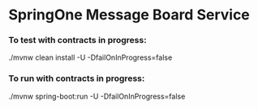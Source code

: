 # SpringOne Message Board Service


### To test with contracts in progress:
./mvnw clean install -U -DfailOnInProgress=false

### To run with contracts in progress:
./mvnw spring-boot:run -U -DfailOnInProgress=false